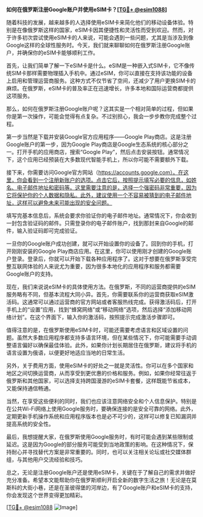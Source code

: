 **如何在俄罗斯注册Google账户并使用eSIM卡？[[TG💪+ @esim1088](https://t.me/s/esim1088)]**

随着科技的发展，越来越多的人选择使用eSIM卡来简化他们的移动设备体验。特别是在像俄罗斯这样的国家，eSIM卡因其便捷性和灵活性而受到欢迎。然而，对于许多初次尝试使用eSIM卡的人来说，可能会遇到一些问题，尤其是当涉及到像Google这样的全球性服务时。今天，我们就来聊聊如何在俄罗斯注册Google账户，并确保你的eSIM卡能够顺利工作。

首先，让我们简单了解一下eSIM卡是什么。eSIM是一种嵌入式SIM卡，它不像传统SIM卡那样需要物理插入手机中。通过eSIM，你可以直接在支持该功能的设备上启用和管理运营商服务。这种方式不仅节省了空间，还减少了用户更换SIM卡的麻烦。在俄罗斯，eSIM卡的普及率正在迅速增长，许多本地和国际运营商都提供这项服务。

那么，如何在俄罗斯注册Google账户呢？这其实是一个相对简单的过程，但如果你是第一次操作，可能会觉得有点复杂。不过别担心，我会一步步教你完成整个过程。

第一步当然是下载并安装Google官方应用程序——Google Play商店。这是注册Google账户的第一步，因为Google Play商店是Google生态系统的核心部分之一。打开手机的应用商店，搜索“Google Play”，然后点击安装按钮。通常情况下，这个应用已经预装在大多数现代智能手机上，所以你可能不需要额外下载。

接下来，你需要访问Google官方网站（https://accounts.google.com）。在这里，你会看到一个注册新账户的选项。点击它后，按照提示填写必要的信息，如姓名、电子邮件地址和密码等。这里需要注意的是，选择一个强密码非常重要，因为它将保护你的个人数据和隐私。此外，建议使用一个不容易被猜到的电子邮件地址，这样可以避免未来可能出现的安全问题。

填写完基本信息后，系统会要求你验证你的电子邮件地址。通常情况下，你会收到一封包含验证码的邮件。只需登录你的电子邮件账户，找到那封来自Google的邮件，输入验证码即可完成验证。

一旦你的Google账户成功创建，就可以开始设置你的设备了。回到你的手机，打开刚刚安装的Google Play商店应用。在这里，你可以使用刚才创建的Google账户登录。登录后，你就可以开始下载各种应用程序了。这对于想要在俄罗斯享受完整互联网体验的人来说尤为重要，因为很多本地化的应用程序和服务都需要Google账户的支持。

现在，我们来说说eSIM卡的具体使用方法。在俄罗斯，不同的运营商提供的eSIM服务略有不同，但基本流程大同小异。首先，你需要联系你的运营商获取eSIM激活码。这通常可以通过运营商的官方网站或者客服热线完成。获得激活码后，打开手机上的“设置”应用，找到“蜂窝网络”或“移动网络”选项，然后选择“添加移动网络计划”。在这个界面下，输入你的激活码，按照提示完成激活步骤即可。

值得注意的是，在俄罗斯使用eSIM卡时，可能还需要考虑语言和区域设置的问题。虽然大多数应用程序都支持多语言环境，但在某些情况下，你可能需要手动调整语言偏好以确保最佳体验。此外，如果你计划长期居住在俄罗斯，建议将手机的语言设置为俄语，以便更好地适应当地的日常生活。

另外，关于费用方面，使用eSIM卡的好处之一就是灵活性。你可以在多个国家和地区之间切换运营商，从而享受到更优惠的价格和服务。例如，如果你经常往返于俄罗斯和其他国家，可以选择支持跨国漫游的eSIM卡套餐，这样既能节省成本，又能保持通信畅通。

当然，在享受这些便利的同时，我们也应该注意网络安全和个人信息保护。特别是在公共Wi-Fi网络上使用Google服务时，要确保连接的是安全可靠的网络。此外，定期更新手机操作系统和应用程序版本也是必不可少的，这样可以修复已知漏洞并提高系统的安全性。

最后，我想提醒大家，在俄罗斯使用Google服务时，有时可能会遇到某些限制或延迟。这是因为Google的部分服务可能受到当地政策的影响。在这种情况下，保持耐心并寻找替代方案是非常重要的。同时，也可以关注相关论坛或社交媒体群组，与其他用户交流经验和技巧。

总之，无论是注册Google账户还是使用eSIM卡，关键在于了解自己的需求并做好充分准备。希望本文能帮助你在俄罗斯顺利开启全新的数字生活之旅！无论是在莫斯科的大街小巷，还是在圣彼得堡的河岸边，有了Google账户和eSIM卡的支持，你会发现这个世界变得更加精彩。

[[TG💪+ @esim1088](https://t.me/s/esim1088) ![Image](https://i.postimg.cc/4NQfJmqS/Snipaste-2025-05-13-00-14-12.png)]